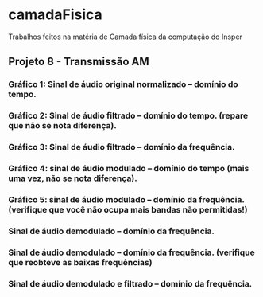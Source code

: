 # camadaFisica
Trabalhos feitos na matéria de Camada física da computação do Insper
## Projeto 8 - Transmissão AM

### Gráfico 1: Sinal de áudio original normalizado – domínio do tempo.

### Gráfico 2: Sinal de áudio filtrado – domínio do tempo. (repare que não se nota diferença).

### Gráfico 3: Sinal de áudio filtrado – domínio da frequência.

### Gráfico 4: sinal de áudio modulado – domínio do tempo (mais uma vez, não se nota diferença).

### Gráfico 5: sinal de áudio modulado – domínio da frequência. (verifique que você não ocupa mais bandas não permitidas!)

### Sinal de áudio demodulado – domínio da frequência.

### Sinal de áudio demodulado – domínio da frequência. (verifique que reobteve as baixas frequências)

### Sinal de áudio demodulado e filtrado – domínio da frequência.
